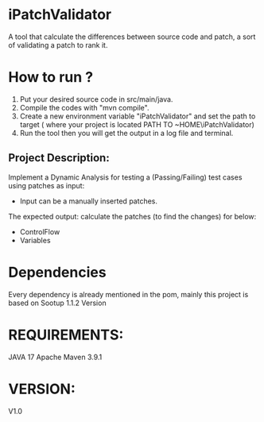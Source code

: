 # iPatchValidator
A tool that calculate the differences between source code and patch, a sort of validating a patch to rank it.

# How to run ?
1) Put your desired source code in src/main/java.
2) Compile the codes with "mvn compile".
2) Create a new environment variable "iPatchValidator" and set the path to target ( where your project is located PATH TO ~HOME\iPatchValidator)
3) Run the tool then you will get the output in a log file and terminal.

## Project Description:

Implement a Dynamic Analysis for  testing a (Passing/Failing) test cases using patches as input: 
- Input can be a manually inserted patches.

The expected output: calculate the patches (to find the changes) for below:
- ControlFlow
- Variables

# Dependencies 
Every dependency is already mentioned in the pom, mainly this project is based on Sootup 1.1.2 Version

# REQUIREMENTS:
JAVA 17
Apache Maven 3.9.1

# VERSION:
V1.0


